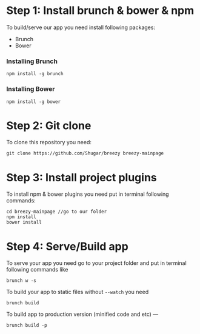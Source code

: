 # Step 1: Install brunch & bower & npm

To build/serve our app you need install following packages:

- Brunch
- Bower


### Installing Brunch
`
npm install -g brunch
`
### Installing Bower

`npm install -g bower`

# Step 2: Git clone
To clone this repository you need:
```
git clone https://github.com/Shugar/breezy breezy-mainpage
```

# Step 3: Install project plugins
To install npm & bower plugins you need put in terminal following commands:
```
cd breezy-mainpage //go to our folder
npm install
bower install
```

# Step 4: Serve/Build app

To serve your app you need go to your project folder and put in terminal following commands like
```
brunch w -s
```

To build your app to static files without `--watch` you need
```
brunch build
```

To build app to production version (minified code and etc) —
```
brunch build -p
```
